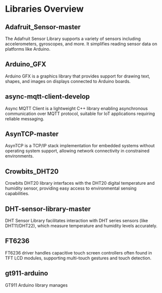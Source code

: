 # Libraries Overview

## **Adafruit_Sensor-master**
The Adafruit Sensor Library supports a variety of sensors including accelerometers, gyroscopes, and more. It simplifies reading sensor data on platforms like Arduino.

## **Arduino_GFX**
Arduino GFX is a graphics library that provides support for drawing text, shapes, and images on displays connected to Arduino boards.

## **async-mqtt-client-develop**
Async MQTT Client is a lightweight C++ library enabling asynchronous communication over MQTT protocol, suitable for IoT applications requiring reliable messaging.

## **AsynTCP-master**
AsynTCP is a TCP/IP stack implementation for embedded systems without operating system support, allowing network connectivity in constrained environments.

## **Crowbits_DHT20**
Crowbits DHT20 library interfaces with the DHT20 digital temperature and humidity sensor, providing easy access to environmental sensing capabilities.

## **DHT-sensor-library-master**
DHT Sensor Library facilitates interaction with DHT series sensors (like DHT11/DHT22), which measure temperature and humidity levels accurately.

## **FT6236**
FT6236 driver handles capacitive touch screen controllers often found in TFT LCD modules, supporting multi-touch gestures and touch detection.

## **gt911-arduino**
GT911 Arduino library manages 